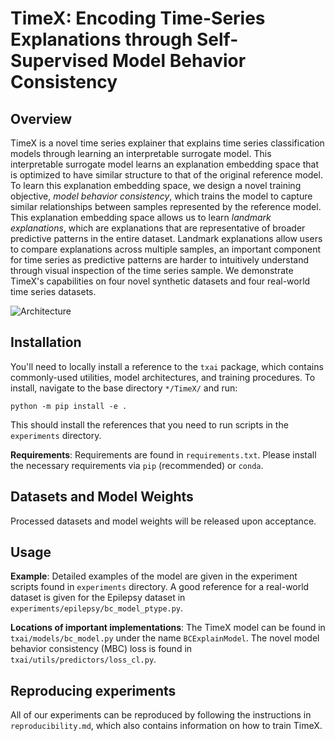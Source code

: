 # TimeX: Encoding Time-Series Explanations through Self-Supervised Model Behavior Consistency



## Overview
TimeX is a novel time series explainer that explains time series classification models through learning an interpretable surrogate model. 
This interpretable surrogate model learns an explanation embedding space that is optimized to have similar structure to that of the original reference model.
To learn this explanation embedding space, we design a novel training objective, *model behavior consistency*, which trains the model to capture similar relationships between samples represented by the reference model. 
This explanation embedding space allows us to learn *landmark explanations*, which are explanations that are representative of broader predictive patterns in the entire dataset.
Landmark explanations allow users to compare explanations across multiple samples, an important component for time series as predictive patterns are harder to intuitively understand through visual inspection of the time series sample.
We demonstrate TimeX's capabilities on four novel synthetic datasets and four real-world time series datasets. 

![Architecture](https://github.com/mims-harvard/TimeX/blob/main/fig2.jpg)

## Installation
You'll need to locally install a reference to the `txai` package, which contains commonly-used utilities, model architectures, and training procedures. To install, navigate to the base directory `*/TimeX/` and run:
```
python -m pip install -e .
```
This should install the references that you need to run scripts in the `experiments` directory.

**Requirements**: Requirements are found in `requirements.txt`. Please install the necessary requirements via `pip` (recommended) or `conda`.

## Datasets and Model Weights

Processed datasets and model weights will be released upon acceptance.

## Usage

**Example**: Detailed examples of the model are given in the experiment scripts found in `experiments` directory. A good reference for a real-world dataset is given for the Epilepsy dataset in `experiments/epilepsy/bc_model_ptype.py`.

**Locations of important implementations**: The TimeX model can be found in `txai/models/bc_model.py` under the name `BCExplainModel`. The novel model behavior consistency (MBC) loss is found in `txai/utils/predictors/loss_cl.py`.

## Reproducing experiments

All of our experiments can be reproduced by following the instructions in `reproducibility.md`, which also contains information on how to train TimeX.
